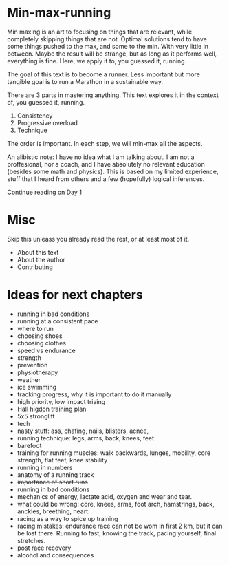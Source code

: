 # Min-max-running

Min maxing is an art to focusing on things that are relevant, while completely skipping things that are not. Optimal solutions tend to have some things pushed to the max, and some to the min. With very little in between. Maybe the result will be strange, but as long as it performs well, everything is fine. 
Here, we apply it to, you guessed it, running. 

The goal of this text is to become a runner. Less important but more tangible goal is to run a Marathon in a sustainable way.

There are 3 parts in mastering anything. This text explores it in the context of, you guessed it, running.

1) Consistency
2) Progressive overload
3) Technique

The order is important. In each step, we will min-max all the aspects.

An alibistic note: I have no idea what I am talking about. I am not a proffesional, nor a coach, and I have absolutely no relevant education (besides some math and physics). 
This is based on my limited experience, stuff that I heard from others and a few (hopefully) logical inferences.

Continue reading on [Day 1](/vlejd/min-max-running/wiki/Day-1)


# Misc

Skip this unleass you already read the rest, or at least most of it.
- About this text
- About the author
- Contributing

# Ideas for next chapters
- running in bad conditions
- running at a consistent pace
- where to run
- choosing shoes
- choosing clothes
- speed vs endurance
- strength
- prevention
- physiotherapy
- weather
- ice swimming
- tracking progress, why it is important to do it manually
- high priority, low impact triaing
- Hall higdon training plan
- 5x5 stronglift
- tech
- nasty stuff: ass, chafing, nails, blisters, acnee,
- running technique: legs, arms, back, knees, feet
- barefoot
- training for running muscles: walk backwards, lunges, mobility, core strength, flat feet, knee stability
- running in numbers
- anatomy of a running track
- ~~importance of short runs~~
- running in bad conditions
- mechanics of energy, lactate acid, oxygen and wear and tear.
- what could be wrong: core, knees, arms, foot arch, hamstrings, back, anckles, breething, heart.
- racing as a way to spice up training
- racing mistakes: endurance race can not be wom in first 2 km, but it can be lost there. Running to fast, knowing the track, pacing yourself, final stretches.
- post race recovery
- alcohol and consequences
